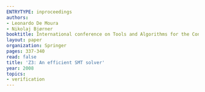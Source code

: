 ```yaml
---
ENTRYTYPE: inproceedings
authors:
- Leonardo De Moura
- Nikolaj Bjørner
booktitle: International conference on Tools and Algorithms for the Construction and Analysis of Systems
layout: paper
organization: Springer
pages: 337-340
read: false
title: 'Z3: An efficient SMT solver'
year: 2008
topics:
- verification
---
```

